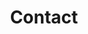 ---
title: "Contact"
description : "this is a meta description"

office:
  title : "PT IND TERA CENDANI"
  mobile : "081 231 274 828"
  email : "indteracendani@gmail.com"
  location : "Dusun Wide I, Desa Sidowayah, Kecamatan Panekan, Kabupaten Magetan, Jawa Timur"
  content : "PT IND TERA CENDANI, distributor parfum magetan"

# opennig hour
opennig_hour:
  title : "Opening Hours"
  day_time:
    - "Senin: 9:00 – 19:00"
    - "Selasa: 9:00 – 19:00"
    - "Rabu: 9:00 – 19:00"
    - "Kamis: 9:00 – 19:00"
    - "Jum'at: 9:00 – 19:00"
    - "Sabtu: 9:00 – 19:00"
    
draft: false
---